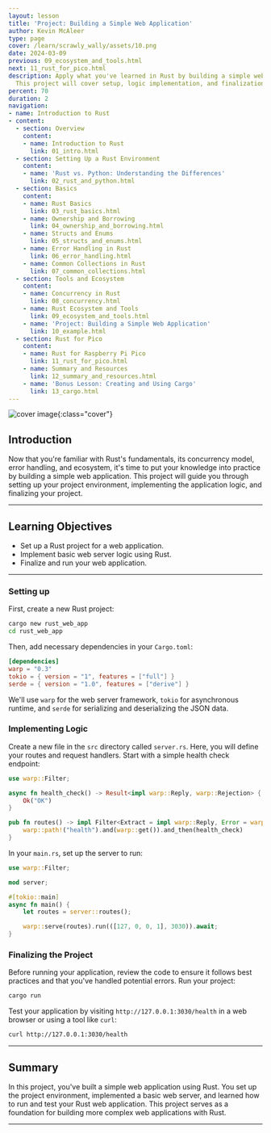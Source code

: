 ```yaml
---
layout: lesson
title: 'Project: Building a Simple Web Application'
author: Kevin McAleer
type: page
cover: /learn/scrawly_wally/assets/10.png
date: 2024-03-09
previous: 09_ecosystem_and_tools.html
next: 11_rust_for_pico.html
description: Apply what you've learned in Rust by building a simple web application.
  This project will cover setup, logic implementation, and finalization.
percent: 70
duration: 2
navigation:
- name: Introduction to Rust
- content:
  - section: Overview
    content:
    - name: Introduction to Rust
      link: 01_intro.html
  - section: Setting Up a Rust Environment
    content:
    - name: 'Rust vs. Python: Understanding the Differences'
      link: 02_rust_and_python.html
  - section: Basics
    content:
    - name: Rust Basics
      link: 03_rust_basics.html
    - name: Ownership and Borrowing
      link: 04_ownership_and_borrowing.html
    - name: Structs and Enums
      link: 05_structs_and_enums.html
    - name: Error Handling in Rust
      link: 06_error_handling.html
    - name: Common Collections in Rust
      link: 07_common_collections.html
  - section: Tools and Ecosystem
    content:
    - name: Concurrency in Rust
      link: 08_concurrency.html
    - name: Rust Ecosystem and Tools
      link: 09_ecosystem_and_tools.html
    - name: 'Project: Building a Simple Web Application'
      link: 10_example.html
  - section: Rust for Pico
    content:
    - name: Rust for Raspberry Pi Pico
      link: 11_rust_for_pico.html
    - name: Summary and Resources
      link: 12_summary_and_resources.html
    - name: 'Bonus Lesson: Creating and Using Cargo'
      link: 13_cargo.html
---
```



![cover image]({{page.cover}}){:class="cover"}

## Introduction

Now that you're familiar with Rust's fundamentals, its concurrency model, error handling, and ecosystem, it's time to put your knowledge into practice by building a simple web application. This project will guide you through setting up your project environment, implementing the application logic, and finalizing your project.

---

## Learning Objectives

- Set up a Rust project for a web application.
- Implement basic web server logic using Rust.
- Finalize and run your web application.

---

### Setting up

First, create a new Rust project:

```bash
cargo new rust_web_app
cd rust_web_app
```

Then, add necessary dependencies in your `Cargo.toml`:

```toml
[dependencies]
warp = "0.3"
tokio = { version = "1", features = ["full"] }
serde = { version = "1.0", features = ["derive"] }
```

We'll use `warp` for the web server framework, `tokio` for asynchronous runtime, and `serde` for serializing and deserializing the JSON data.

### Implementing Logic

Create a new file in the `src` directory called `server.rs`. Here, you will define your routes and request handlers. Start with a simple health check endpoint:

```rust
use warp::Filter;

async fn health_check() -> Result<impl warp::Reply, warp::Rejection> {
    Ok("OK")
}

pub fn routes() -> impl Filter<Extract = impl warp::Reply, Error = warp::Rejection> + Clone {
    warp::path!("health").and(warp::get()).and_then(health_check)
}
```

In your `main.rs`, set up the server to run:

```rust
use warp::Filter;

mod server;

#[tokio::main]
async fn main() {
    let routes = server::routes();

    warp::serve(routes).run(([127, 0, 0, 1], 3030)).await;
}
```

### Finalizing the Project

Before running your application, review the code to ensure it follows best practices and that you've handled potential errors. Run your project:

```bash
cargo run
```

Test your application by visiting `http://127.0.0.1:3030/health` in a web browser or using a tool like `curl`:

```bash
curl http://127.0.0.1:3030/health
```

---

## Summary

In this project, you've built a simple web application using Rust. You set up the project environment, implemented a basic web server, and learned how to run and test your Rust web application. This project serves as a foundation for building more complex web applications with Rust.

---
